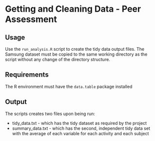 Getting and Cleaning Data - Peer Assessment
===========================================

Usage
-----
Use the `run_analysis.R` script to create the tidy data output files. The Samsung dataset must be copied to the same working directory as the script without any change of the directory structure.

Requirements
------------
The R environment must have the `data.table` package installed

Output
------
The scripts creates two files upon being run:
* tidy_data.txt - which has the tidy dataset as required by the project
* summary_data.txt - which has the second, independent tidy data set with the average of each variable for each activity and each subject